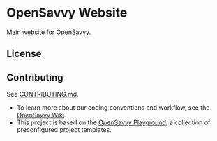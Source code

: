 # OpenSavvy Website

Main website for OpenSavvy.

## License

<!-- Mentions under which license you are publishing the project. -->
<!-- Add the full text to the LICENSE file. -->

## Contributing

See [CONTRIBUTING.md](CONTRIBUTING.md).
- To learn more about our coding conventions and workflow, see the [OpenSavvy Wiki](https://gitlab.com/opensavvy/wiki/-/blob/main/README.md#wiki).
- This project is based on the [OpenSavvy Playground](docs/playground/README.md), a collection of preconfigured project templates.
